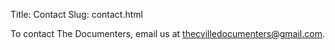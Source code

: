 Title: Contact
Slug: contact.html

To contact The Documenters, email us at [thecvilledocumenters@gmail.com](mailto:thecvilledocumenters@gmail.com).
